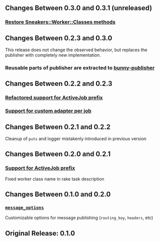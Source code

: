 ## Changes Between 0.3.0 and 0.3.1 (unreleased)

### [Restore Sneakers::Worker::Classes methods](https://github.com/veeqo/advanced-sneakers-activejob/pull/6)

## Changes Between 0.2.3 and 0.3.0

This release does not change the observed behavior, but replaces the publisher with completely new implementation.

### Reusable parts of publisher are extracted to [bunny-publisher](https://github.com/veeqo/bunny-publisher)

## Changes Between 0.2.2 and 0.2.3

### [Refactored support for ActiveJob prefix](https://github.com/veeqo/advanced-sneakers-activejob/pull/3)
### [Support for custom adapter per job](https://github.com/veeqo/advanced-sneakers-activejob/pull/4)

## Changes Between 0.2.1 and 0.2.2

Cleanup of `puts` and logger mistakenly introduced in previous version

## Changes Between 0.2.0 and 0.2.1

### [Support for ActiveJob prefix](https://github.com/veeqo/advanced-sneakers-activejob/pull/2)

Fixed worker class name in rake task description

## Changes Between 0.1.0 and 0.2.0

### [`message_options`](https://github.com/veeqo/advanced-sneakers-activejob/pull/1)

Customizable options for message publishing (`routing_key`, `headers`, etc)

## Original Release: 0.1.0
